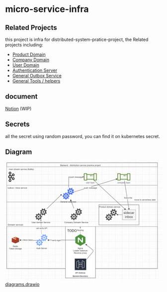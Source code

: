 # micro-service-infra


## Related Projects
this project is infra for distributed-system-pratice-project, the Related projects including:

- [Product Domain](https://github.com/sean0427/micro-service-pratice-product-domain)
- [Company Domain](https://github.com/sean0427/company-domain-distributed-system-p)
- [User Domain](https://github.com/sean0427/micro-service-pratice-user-domain)
- [Authentication Server](https://github.com/sean0427/micro-service-pratice-authentication-server)
- [General Outbox Service](https://github.com/sean0427/outbox-function-distributed-system-p)
- [General Tools / helpers](https://github.com/sean0427/tool-distributed-system-p)


## document
[Notion](https://sean810427.notion.site/Micro-Service-d5da9f17db004a4d9508be42f306d1fd) (WIP)

## Secrets

all the secret using random password, you can find it on kubernetes secret.

## Diagram
![infrastruct diagra](./infrastruct-diagram.png)
[diagrams.drawio](./diagrams.drawio)